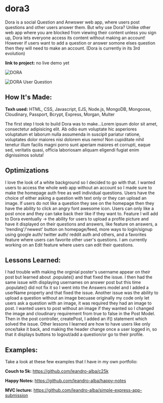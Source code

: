 # dora3
Dora is a social Question and Anwswer web app, where users post questions and other users answer them. But why use Dora? Unlike other web app where you are blocked from viewing their content unless you sign up, Dora lets everyone access its content without making an account! However if users want to add a question or answer somone elses question then they will need to make an account. (Dora is currently in its 3rd evolution)

**link to project:** no live demo yet

![DORA](https://i.ibb.co/0QP9d6T/dora01.png)

![DORA User Question](https://i.ibb.co/wSqKpWS/dora04.png)

## How It's Made:

**Texh used:** HTML, CSS, Javascript, EJS, Node.js, MongoDB, Mongoose, Cloudinary, Passport, Bcrypt, Express, Morgan, Multer

The first step I took to build Dora was to make...Lorem ipsum dolor sit amet, consectetur adipisicing elit. Ab odio eum voluptate hic asperiores voluptatum et laborum nulla assumenda in suscipit pariatur ratione, voluptates dolor maiores nisi dolorem eius nemo! Non cupiditate nihil tenetur illum facilis magni porro sunt aperiam maiores et corrupti, eaque sed, veritatis quasi, officia laboriosam aliquam eligendi fugiat enim dignissimos soluta!

## Optimizations

I love the look of a white background so I decided to go with that. I wanted users to access the whole web app without an account so I made sure to make the homepage auth free as well individual questions. Users have the choice of either asking a question with text only or they can upload an image. If users do not like a question they see on the homepage then they have the ability to click an angry font awesome icon. Users can only like a post once and they can take back their like if they want to. Feature I will add to Dora eventually -> the ability for users to upload a profile picture and have it displayed on their questions and answers, like feature on answers, a 'trending'/'newest' button on homepage/feed, more ways to login/signup using google auth/ twitter auth/ reddit auth and others, and a favorites feature where users can favorite other user's questions. I am currently working on an Edit feature where users can edit their questions.

## Lessons Learned:

I had trouble with making the orginial poster's username appear on their post but learned about .populate() and that fixed the issue. I then had the same issue with displaying usernames on answer post but this time .populate() did not fix it so I went into the Answers model and I added a userName property and that fixed the issue. Another issue was the ability to upload a question without an image becuase originally my code only let users ask a question with an image, it was required they had an image to post. I wanted users to post without an image if they wanted so I changed the image and cloudinary requirement from true to false in the Post Model. Then in the post controller, createPost, I added an if() statement which solved the issue. Other lessons I learned are how to have users like only once/take it back, and making the header change once a user logged in, so that it displays buttons to logout/add a question/or go to their profile.

## Examples:
Take a look at these few examples that I have in my own portfolio:

**Couch to 5k:** https://github.com/leandro-alba/c25k

**Happy Notes:** https://github.com/leandro-alba/happy-notes

**MVC lecture:** https://github.com/leandro-alba/simple-express-app-submission

